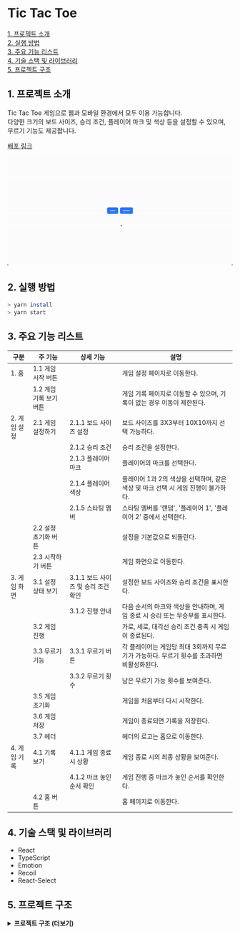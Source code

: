 # Tic Tac Toe

[1. 프로젝트 소개](#1-프로젝트-소개)<br/>
[2. 실행 방법](#2-실행-방법)<br/>
[3. 주요 기능 리스트](#3-주요-기능-리스트)<br/>
[4. 기술 스택 및 라이브러리](#4-기술-스택-및-라이브러리)<br/>
[5. 프로젝트 구조](#5-프로젝트-구조)<br/>

## 1\. 프로젝트 소개

Tic Tac Toe 게임으로 웹과 모바일 환경에서 모두 이용 가능합니다.<br/>
다양한 크기의 보드 사이즈, 승리 조건, 플레이어 마크 및 색상 등을 설정할 수 있으며, 무르기 기능도 제공합니다.

[배포 링크](https://tic-tac-toe-seven-gold.vercel.app)

![tic-tac-toe](https://github.com/jk1635/tic-tac-toe/blob/main/docs/tic-tac-toe.gif)

## 2\. 실행 방법

```sh
> yarn install
> yarn start
```

## 3\. 주요 기능 리스트

| 구분 | 주 기능 | 상세 기능 | 설명 |
| --- | --- | --- | --- |
| 1. 홈 | 1.1 게임 시작 버튼 |  | 게임 설정 페이지로 이동한다. |
|  | 1.2 게임 기록 보기 버튼 |  | 게임 기록 페이지로 이동할 수 있으며, 기록이 없는 경우 이동이 제한된다. |
| 2. 게임 설정 | 2.1 게임 설정하기 | 2.1.1 보드 사이즈 설정 | 보드 사이즈를 3X3부터 10X10까지 선택 가능하다. |
|  |  | 2.1.2 승리 조건 | 승리 조건을 설정한다. |
|  |  | 2.1.3 플레이어 마크 | 플레이어의 마크를 선택한다. |
|  |  | 2.1.4 플레이어 색상 | 플레이어 1과 2의 색상을 선택하며, 같은 색상 및 마크 선택 시 게임 진행이 불가하다. |
|  |  | 2.1.5 스타팅 멤버 | 스타팅 멤버를 '랜덤', '플레이어 1', '플레이어 2' 중에서 선택한다. |
|  | 2.2 설정 초기화 버튼 |  | 설정을 기본값으로 되돌린다. |
|  | 2.3 시작하기 버튼 |  | 게임 화면으로 이동한다. |
| 3. 게임 화면 | 3.1 설정 상태 보기 | 3.1.1 보드 사이즈 및 승리 조건 확인 | 설정한 보드 사이즈와 승리 조건을 표시한다. |
|  |  | 3.1.2 진행 안내 | 다음 순서의 마크와 색상을 안내하며, 게임 종료 시 승리 또는 무승부를 표시한다. |
|  | 3.2 게임 진행 |  | 가로, 세로, 대각선 승리 조건 충족 시 게임이 종료된다. |
|  | 3.3 무르기 기능 | 3.3.1 무르기 버튼 | 각 플레이어는 게임당 최대 3회까지 무르기가 가능하다. 무르기 횟수를 초과하면 비활성화된다. |
|  |  | 3.3.2 무르기 횟수 | 남은 무르기 가능 횟수를 보여준다. |
|  | 3.5 게임 초기화 |  | 게임을 처음부터 다시 시작한다. |
|  | 3.6 게임 저장 |  | 게임이 종료되면 기록을 저장한다. |
|  | 3.7 헤더 |  | 헤더의 로고는 홈으로 이동한다. |
| 4. 게임 기록 | 4.1 기록 보기 | 4.1.1 게임 종료 시 상황 | 게임 종료 시의 최종 상황을 보여준다. |
|  |  | 4.1.2 마크 놓인 순서 확인 | 게임 진행 중 마크가 놓인 순서를 확인한다. |
|  | 4.2 홈 버튼 |  | 홈 페이지로 이동한다. |


## 4\. 기술 스택 및 라이브러리
- React
- TypeScript
- Emotion
- Recoil
- React-Select

## 5\. 프로젝트 구조

<details>
<summary><strong>프로젝트 구조 (더보기)</strong></summary>

  ```sh
  src
 ┣ __test__
 ┃ ┗ BoardPage.spec.tsx
 ┣ components
 ┃ ┣ Button
 ┃ ┃ ┣ Button.styled.ts
 ┃ ┃ ┣ Button.tsx
 ┃ ┃ ┗ index.ts
 ┃ ┣ Common
 ┃ ┃ ┣ BasicContainer.tsx
 ┃ ┃ ┣ Common.styled.ts
 ┃ ┃ ┣ Loading.tsx
 ┃ ┃ ┣ NotFound.tsx
 ┃ ┃ ┗ index.ts
 ┃ ┣ Dialog
 ┃ ┃ ┣ Dialog.styled.ts
 ┃ ┃ ┣ Dialog.tsx
 ┃ ┃ ┗ index.ts
 ┃ ┣ FixedBottom
 ┃ ┃ ┣ FixedBottom.styled.ts
 ┃ ┃ ┣ FixedBottom.tsx
 ┃ ┃ ┗ index.ts
 ┃ ┣ GameBoard
 ┃ ┃ ┣ GameBoard.styled.ts
 ┃ ┃ ┣ GameBoard.tsx
 ┃ ┃ ┗ index.ts
 ┃ ┣ Header
 ┃ ┃ ┣ Header.styled.ts
 ┃ ┃ ┣ Header.tsx
 ┃ ┃ ┗ index.ts
 ┃ ┣ Icon
 ┃ ┃ ┣ Icon.styled.ts
 ┃ ┃ ┣ Icon.tsx
 ┃ ┃ ┗ index.ts
 ┃ ┣ Layout
 ┃ ┃ ┣ Layout.styled.ts
 ┃ ┃ ┣ Layout.tsx
 ┃ ┃ ┗ index.ts
 ┃ ┣ LogBoard
 ┃ ┃ ┣ LogBoard.styled.ts
 ┃ ┃ ┣ LogBoard.tsx
 ┃ ┃ ┗ index.ts
 ┃ ┣ PlayAction
 ┃ ┃ ┣ PlayAction.styled.ts
 ┃ ┃ ┣ PlayAction.tsx
 ┃ ┃ ┗ index.ts
 ┃ ┣ Select
 ┃ ┃ ┣ Select.styled.ts
 ┃ ┃ ┣ Select.tsx
 ┃ ┃ ┗ index.ts
 ┃ ┗ StatusIndicator
 ┃ ┃ ┣ StatusIndicator.styled.ts
 ┃ ┃ ┣ StatusIndicator.tsx
 ┃ ┃ ┗ index.ts
 ┣ constants
 ┃ ┗ gameConstants.ts
 ┣ hooks
 ┃ ┣ useGameStatus.ts
 ┃ ┗ useInitializeBoard.ts
 ┣ pages
 ┃ ┣ BoardPage.tsx
 ┃ ┣ HistoryPage.tsx
 ┃ ┣ HomePage.tsx
 ┃ ┗ SettingPage.tsx
 ┣ stores
 ┃ ┣ atoms.ts
 ┃ ┗ selectors.ts
 ┣ styles
 ┃ ┣ global.ts
 ┃ ┣ reset.ts
 ┃ ┗ theme.ts
 ┣ types
 ┃ ┣ index.ts
 ┃ ┗ theme.d.ts
 ┣ App.tsx
 ┣ GlobalPortal.tsx
 ┣ index.css
 ┗ index.tsx
  ```

</details>
